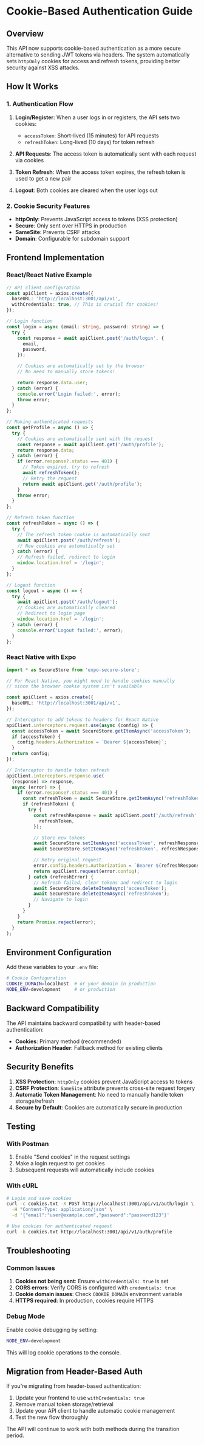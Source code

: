 # Cookie-Based Authentication Guide

## Overview

This API now supports cookie-based authentication as a more secure alternative to sending JWT tokens via headers. The system automatically sets `httpOnly` cookies for access and refresh tokens, providing better security against XSS attacks.

## How It Works

### 1. Authentication Flow

1. **Login/Register**: When a user logs in or registers, the API sets two cookies:
   - `accessToken`: Short-lived (15 minutes) for API requests
   - `refreshToken`: Long-lived (10 days) for token refresh

2. **API Requests**: The access token is automatically sent with each request via cookies
3. **Token Refresh**: When the access token expires, the refresh token is used to get a new pair
4. **Logout**: Both cookies are cleared when the user logs out

### 2. Cookie Security Features

- **httpOnly**: Prevents JavaScript access to tokens (XSS protection)
- **Secure**: Only sent over HTTPS in production
- **SameSite**: Prevents CSRF attacks
- **Domain**: Configurable for subdomain support

## Frontend Implementation

### React/React Native Example

```typescript
// API client configuration
const apiClient = axios.create({
  baseURL: 'http://localhost:3001/api/v1',
  withCredentials: true, // This is crucial for cookies!
});

// Login function
const login = async (email: string, password: string) => {
  try {
    const response = await apiClient.post('/auth/login', {
      email,
      password,
    });

    // Cookies are automatically set by the browser
    // No need to manually store tokens!

    return response.data.user;
  } catch (error) {
    console.error('Login failed:', error);
    throw error;
  }
};

// Making authenticated requests
const getProfile = async () => {
  try {
    // Cookies are automatically sent with the request
    const response = await apiClient.get('/auth/profile');
    return response.data;
  } catch (error) {
    if (error.response?.status === 401) {
      // Token expired, try to refresh
      await refreshToken();
      // Retry the request
      return await apiClient.get('/auth/profile');
    }
    throw error;
  }
};

// Refresh token function
const refreshToken = async () => {
  try {
    // The refresh token cookie is automatically sent
    await apiClient.post('/auth/refresh');
    // New cookies are automatically set
  } catch (error) {
    // Refresh failed, redirect to login
    window.location.href = '/login';
  }
};

// Logout function
const logout = async () => {
  try {
    await apiClient.post('/auth/logout');
    // Cookies are automatically cleared
    // Redirect to login page
    window.location.href = '/login';
  } catch (error) {
    console.error('Logout failed:', error);
  }
};
```

### React Native with Expo

```typescript
import * as SecureStore from 'expo-secure-store';

// For React Native, you might need to handle cookies manually
// since the browser cookie system isn't available

const apiClient = axios.create({
  baseURL: 'http://localhost:3001/api/v1',
});

// Interceptor to add tokens to headers for React Native
apiClient.interceptors.request.use(async (config) => {
  const accessToken = await SecureStore.getItemAsync('accessToken');
  if (accessToken) {
    config.headers.Authorization = `Bearer ${accessToken}`;
  }
  return config;
});

// Interceptor to handle token refresh
apiClient.interceptors.response.use(
  (response) => response,
  async (error) => {
    if (error.response?.status === 401) {
      const refreshToken = await SecureStore.getItemAsync('refreshToken');
      if (refreshToken) {
        try {
          const refreshResponse = await apiClient.post('/auth/refresh', {
            refreshToken,
          });

          // Store new tokens
          await SecureStore.setItemAsync('accessToken', refreshResponse.data.accessToken);
          await SecureStore.setItemAsync('refreshToken', refreshResponse.data.refreshToken);

          // Retry original request
          error.config.headers.Authorization = `Bearer ${refreshResponse.data.accessToken}`;
          return apiClient.request(error.config);
        } catch (refreshError) {
          // Refresh failed, clear tokens and redirect to login
          await SecureStore.deleteItemAsync('accessToken');
          await SecureStore.deleteItemAsync('refreshToken');
          // Navigate to login
        }
      }
    }
    return Promise.reject(error);
  }
);
```

## Environment Configuration

Add these variables to your `.env` file:

```bash
# Cookie Configuration
COOKIE_DOMAIN=localhost  # or your domain in production
NODE_ENV=development     # or production
```

## Backward Compatibility

The API maintains backward compatibility with header-based authentication:

- **Cookies**: Primary method (recommended)
- **Authorization Header**: Fallback method for existing clients

## Security Benefits

1. **XSS Protection**: `httpOnly` cookies prevent JavaScript access to tokens
2. **CSRF Protection**: `SameSite` attribute prevents cross-site request forgery
3. **Automatic Token Management**: No need to manually handle token storage/refresh
4. **Secure by Default**: Cookies are automatically secure in production

## Testing

### With Postman

1. Enable "Send cookies" in the request settings
2. Make a login request to get cookies
3. Subsequent requests will automatically include cookies

### With cURL

```bash
# Login and save cookies
curl -c cookies.txt -X POST http://localhost:3001/api/v1/auth/login \
  -H "Content-Type: application/json" \
  -d '{"email":"user@example.com","password":"password123"}'

# Use cookies for authenticated request
curl -b cookies.txt http://localhost:3001/api/v1/auth/profile
```

## Troubleshooting

### Common Issues

1. **Cookies not being sent**: Ensure `withCredentials: true` is set
2. **CORS errors**: Verify CORS is configured with `credentials: true`
3. **Cookie domain issues**: Check `COOKIE_DOMAIN` environment variable
4. **HTTPS required**: In production, cookies require HTTPS

### Debug Mode

Enable cookie debugging by setting:

```bash
NODE_ENV=development
```

This will log cookie operations to the console.

## Migration from Header-Based Auth

If you're migrating from header-based authentication:

1. Update your frontend to use `withCredentials: true`
2. Remove manual token storage/retrieval
3. Update your API client to handle automatic cookie management
4. Test the new flow thoroughly

The API will continue to work with both methods during the transition period.
